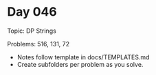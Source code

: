 # Day 046

Topic: DP Strings

Problems: 516, 131, 72

- Notes follow template in docs/TEMPLATES.md
- Create subfolders per problem as you solve.